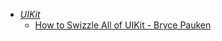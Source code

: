 - *[UIKit](UIKit.md)*
	- [How to Swizzle All of UIKit - Bryce Pauken](https://bryce.co/swizzle-all-uikit/)